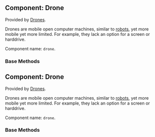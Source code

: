 ## Component: Drone

Provided by [Drones](/item/drone).

Drones are mobile open computer machines, similar to
[robots](/block/robot), yet more mobile yet more limited. For example,
they lack an option for a screen or harddrive.

Component name: `drone`.

### Base Methods

## Component: Drone

Provided by [Drones](/item/drone).

Drones are mobile open computer machines, similar to
[robots](/block/robot), yet more mobile yet more limited. For example,
they lack an option for a screen or harddrive.

Component name: `drone`.

### Base Methods
